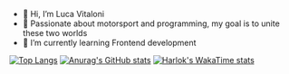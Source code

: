 - 👋 Hi, I’m Luca Vitaloni
- 🎯 Passionate about motorsport and programming, my goal is to unite these two worlds
- 🌱 I’m currently learning Frontend development

[![Top Langs](https://github-readme-stats.vercel.app/api/top-langs/?username=0xViT)](https://github.com/0xViT/github-readme-stats) [![Anurag's GitHub stats](https://github-readme-stats.vercel.app/api?username=0xViT)](https://github.com/0xViT/github-readme-stats)
[![Harlok's WakaTime stats](https://github-readme-stats.vercel.app/api/wakatime?username=0xViT)](https://github.com/0xViT/github-readme-stats)
